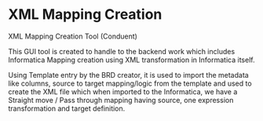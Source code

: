 # XML Mapping Creation
XML Mapping Creation Tool (Conduent)

This GUI tool is created to handle to the backend work which includes Informatica Mapping creation using XML transformation in Informatica itself.

Using Template entry by the BRD creator, it is used to import the metadata like columns, source to target mapping/logic from the template and used to create the XML file which when imported to the Informatica, we have a Straight move / Pass through mapping having source, one expression transformation and target definition.
